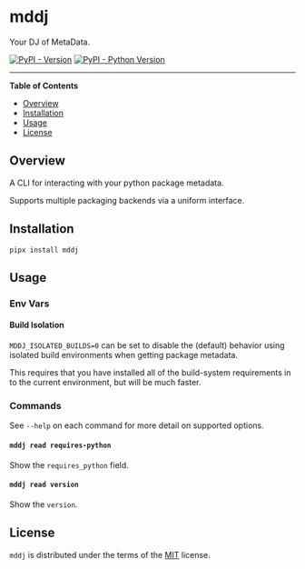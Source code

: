 # mddj

Your DJ of MetaData.

[![PyPI - Version](https://img.shields.io/pypi/v/mddj.svg)](https://pypi.org/project/mddj)
[![PyPI - Python Version](https://img.shields.io/pypi/pyversions/mddj.svg)](https://pypi.org/project/mddj)

-----

**Table of Contents**

- [Overview](#overview)
- [Installation](#installation)
- [Usage](#usage)
- [License](#license)

## Overview

A CLI for interacting with your python package metadata.

Supports multiple packaging backends via a uniform interface.

## Installation

```console
pipx install mddj
```

## Usage

### Env Vars

#### Build Isolation

``MDDJ_ISOLATED_BUILDS=0`` can be set to disable the (default) behavior using
isolated build environments when getting package metadata.

This requires that you have installed all of the build-system requirements in
to the current environment, but will be much faster.

### Commands

See `--help` on each command for more detail on supported options.

#### `mddj read requires-python`

Show the `requires_python` field.

#### `mddj read version`

Show the `version`.

## License

`mddj` is distributed under the terms of the [MIT](https://spdx.org/licenses/MIT.html) license.

